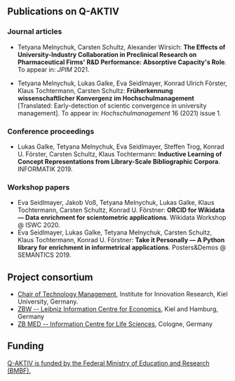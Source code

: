 ## Publications on Q-AKTIV

### Journal articles

- Tetyana Melnychuk, Carsten Schultz, Alexander Wirsich: **The Effects of University-Industry Collaboration in Preclinical Research on Pharmaceutical Firms' R&D Performance: Absorptive Capacity's Role**. To appear in: *JPIM* 2021.

- Tetyana Melnychuk, Lukas Galke, Eva Seidlmayer, Konrad Ulrich Förster, Klaus Tochtermann, Carsten Schultz: **Früherkennung wissenschaftlicher Konvergenz im Hochschulmanagement** [Translated: Early-detection of scientic convergence in university management]. To appear in: *Hochschulmanagement* 16 (2021) issue 1.

### Conference proceedings

- Lukas Galke, Tetyana Melnychuk, Eva Seidlmayer, Steffen Trog, Konrad U. Förster, Carsten Schultz, Klaus Tochtermann: **Inductive Learning of Concept Representations from Library-Scale Bibliographic Corpora**. INFORMATIK 2019.

### Workshop papers

- Eva Seidlmayer, Jakob Voß, Tetyana Melnychuk, Lukas Galke, Klaus Tochtermann, Carsten Schultz, Konrad U. Förstner: **ORCID for Wikidata — Data enrichment for scientometric applications**. Wikidata Workshop @ ISWC 2020.
- Eva Seidlmayer, Lukas Galke, Tetyana Melnychuk, Carsten Schultz, Klaus Tochtermann, Konrad U. Förstner: **Take it Personally — A Python library for enrichment in informetrical applications**. Posters&Demos @ SEMANTICS 2019.


## Project consortium

- [Chair of Technology Management](https://www.techman.uni-kiel.de/en), Institute for Innovation Research, Kiel University, Germany.
- [ZBW -- Leibniz Information Centre for Economics](http://zbw.eu/en/), Kiel and Hamburg, Germany
- [ZB MED -- Information Centre for Life Sciences](https://www.zbmed.de/en/), Cologne, Germany

## Funding

[Q-AKTIV is funded by the Federal Ministry of Education and Research (BMBF).](https://www.wihoforschung.de/de/q-aktiv-2178.php)
